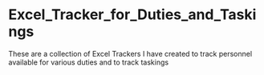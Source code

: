 # Excel_Tracker_for_Duties_and_Taskings
These are a collection of Excel Trackers I have created to track personnel available for various duties and to track taskings
